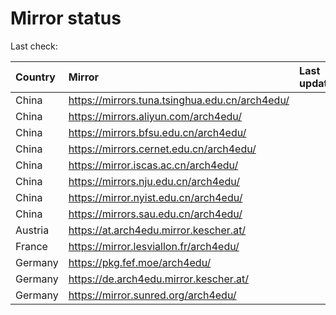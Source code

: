 <script src="./time.js"></script>
# Mirror status
Last check: <script type="text/javascript">localize(1713799142.0608625);</script>

|Country|Mirror|Last update|
|:------|:-----|:----------|
|China|https://mirrors.tuna.tsinghua.edu.cn/arch4edu/|<script type="text/javascript">localize(1713767545);</script>|
|China|https://mirrors.aliyun.com/arch4edu/|<script type="text/javascript">localize(1713767545);</script>|
|China|https://mirrors.bfsu.edu.cn/arch4edu/|<script type="text/javascript">localize(1713767545);</script>|
|China|https://mirrors.cernet.edu.cn/arch4edu/|<script type="text/javascript">localize(1713767545);</script>|
|China|https://mirror.iscas.ac.cn/arch4edu/|<script type="text/javascript">localize(1713767545);</script>|
|China|https://mirrors.nju.edu.cn/arch4edu/|<script type="text/javascript">localize(1713724233);</script>|
|China|https://mirror.nyist.edu.cn/arch4edu/|<script type="text/javascript">localize(1713767545);</script>|
|China|https://mirrors.sau.edu.cn/arch4edu/|<script type="text/javascript">localize(1713767545);</script>|
|Austria|https://at.arch4edu.mirror.kescher.at/|<script type="text/javascript">localize(1713767545);</script>|
|France|https://mirror.lesviallon.fr/arch4edu/|<script type="text/javascript">localize(1713767545);</script>|
|Germany|https://pkg.fef.moe/arch4edu/|<script type="text/javascript">localize(1713767545);</script>|
|Germany|https://de.arch4edu.mirror.kescher.at/|<script type="text/javascript">localize(1713767545);</script>|
|Germany|https://mirror.sunred.org/arch4edu/|<script type="text/javascript">localize(1713767545);</script>|

<script src="./tablefilter/tablefilter.js"></script>
<script src="./table.js"></script>